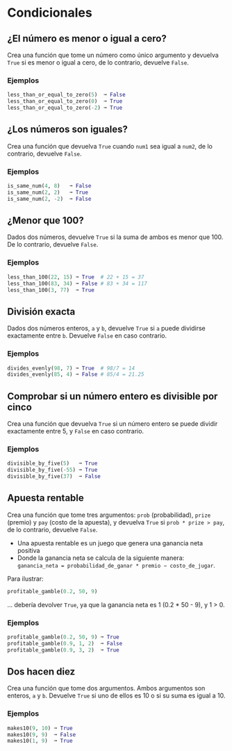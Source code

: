 # Condicionales

## ¿El número es menor o igual a cero?

Crea una función que tome un número como único argumento y devuelva `True` si es menor o igual a cero, de lo contrario, devuelve `False`.

### Ejemplos

```py
less_than_or_equal_to_zero(5)  ➞ False
less_than_or_equal_to_zero(0)  ➞ True
less_than_or_equal_to_zero(-2) ➞ True
```

## ¿Los números son iguales?

Crea una función que devuelva `True` cuando `num1` sea igual a `num2`, de lo contrario, devuelve `False`.

### Ejemplos

```py
is_same_num(4, 8)   ➞ False
is_same_num(2, 2)   ➞ True
is_same_num(2, -2)  ➞ False
```

## ¿Menor que 100?

Dados dos números, devuelve `True` si la suma de ambos es menor que 100. De lo contrario, devuelve `False`.

### Ejemplos

```py
less_than_100(22, 15) ➞ True  # 22 + 15 = 37
less_than_100(83, 34) ➞ False # 83 + 34 = 117
less_than_100(3, 77)  ➞ True
```

## División exacta

Dados dos números enteros, `a` y `b`, devuelve `True` si `a` puede dividirse exactamente entre `b`. Devuelve `False` en caso contrario.

### Ejemplos

```py
divides_evenly(98, 7) ➞ True  # 98/7 = 14
divides_evenly(85, 4) ➞ False # 85/4 = 21.25
```

## Comprobar si un número entero es divisible por cinco

Crea una función que devuelva `True` si un número entero se puede dividir exactamente entre 5, y `False` en caso contrario.

### Ejemplos

```py
divisible_by_five(5)   ➞ True
divisible_by_five(-55) ➞ True
divisible_by_five(37)  ➞ False
```

## Apuesta rentable

Crea una función que tome tres argumentos: `prob` (probabilidad), `prize` (premio) y `pay` (costo de la apuesta), y devuelva `True` si `prob * prize > pay`, de lo contrario, devuelve `False`.

- Una apuesta rentable es un juego que genera una ganancia neta positiva
- Donde la ganancia neta se calcula de la siguiente manera: `ganancia_neta = probabilidad_de_ganar * premio − costo_de_jugar`.

Para ilustrar:

```py
profitable_gamble(0.2, 50, 9)
```
... debería devolver `True`, ya que la ganancia neta es 1 (0.2 * 50 - 9), y 1 > 0.

### Ejemplos

```py
profitable_gamble(0.2, 50, 9) ➞ True
profitable_gamble(0.9, 1, 2)  ➞ False
profitable_gamble(0.9, 3, 2)  ➞ True
```

## Dos hacen diez

Crea una función que tome dos argumentos. Ambos argumentos son enteros, `a` y `b`. Devuelve `True` si uno de ellos es 10 o si su suma es igual a 10.

### Ejemplos

```py
makes10(9, 10) ➞ True
makes10(9, 9)  ➞ False
makes10(1, 9)  ➞ True
```

